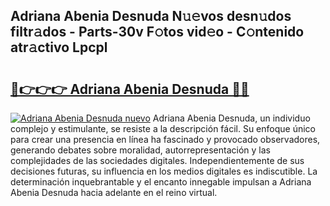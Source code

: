 ## Adriana Abenia Desnuda N𝚞𝚎vos desn𝚞dos filtr𝚊dos - Parts-30v F𝚘tos vid𝚎o - C𝚘ntenido atr𝚊ctivo Lpcpl

# <h2><a href="http://mbd2qsg.tromn.icu/?c=Adriana+Abenia+Desnuda">🔗👉👉👉 Adriana Abenia Desnuda 🔗🔗</a></h2>

[![Adriana Abenia Desnuda nuevo](https://i.imgur.com/pEAQMta.gif)](http://mbd2qsg.tromn.icu/?c=Adriana+Abenia+Desnuda)
Adriana Abenia Desnuda, un individuo complejo y estimulante, se resiste a la descripción fácil. Su enfoque único para crear una presencia en línea ha fascinado y provocado observadores, generando debates sobre moralidad, autorrepresentación y las complejidades de las sociedades digitales. Independientemente de sus decisiones futuras, su influencia en los medios digitales es indiscutible. La determinación inquebrantable y el encanto innegable impulsan a Adriana Abenia Desnuda hacia adelante en el reino virtual.
